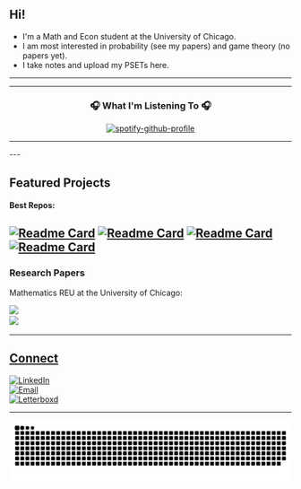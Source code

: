 ## Hi!
- I'm a Math and Econ student at the University of Chicago.  
- I am most interested in probability (see my papers) and game theory (no papers yet).  
- I take notes and upload my PSETs here.  

---
<div align="center">

---

### 🎧 **What I'm Listening To** 🎧

[![spotify-github-profile](https://spotify-github-profile.kittinanx.com/api/view?uid=8zosoi16tl3um4mopz0jhxdwm&cover_image=true&theme=natemoo-re&show_offline=false&background_color=0d1117&interchange=false&bar_color_cover=true)](https://spotify.com/user/8zosoi16tl3um4mopz0jhxdwm)

---

</div>
---

## Featured Projects

#### Best Repos: 
[![Readme Card](https://github-readme-stats.vercel.app/api/pin/?username=agustinestevah&repo=Resume&theme=default)](https://github.com/agustinestevah/Resume)
[![Readme Card](https://github-readme-stats.vercel.app/api/pin/?username=agustinestevah&repo=UChicago-Mathematics&theme=default)](https://github.com/agustinestevah/UChicago-Mathematics)
[![Readme Card](https://github-readme-stats.vercel.app/api/pin/?username=agustinestevah&repo=UChicago-Economics&theme=default)](https://github.com/agustinestevah/UChicago-Economics)
[![Readme Card](https://github-readme-stats.vercel.app/api/pin/?username=agustinestevah&repo=Nightlight-Satellite-Harmonizer&theme=default)](https://github.com/agustinestevah/Nightlight-Satellite-Harmonizer)
---

### Research Papers
Mathematics REU at the University of Chicago:
<div align="left">
  <a href="https://math.uchicago.edu/~may/REU2024/REUPapers/Esteva.pdf">
    <img src="https://img.shields.io/badge/📄_Math_REU_2024-Measure Theory, Stochastic Calculus, and the Black–Scholes–Merton Model-blue?style=for-the-badge&logo=latex" />
</div>

<div align="left">
  <a href="#">
    <img src="https://img.shields.io/badge/📄_Math_REU_2025-Work_in_Progress-orange?style=for-the-badge&logo=latex" />
</div>

---

## Connect  
[![LinkedIn](https://img.shields.io/badge/LinkedIn-blue?logo=linkedin)](https://www.linkedin.com/in/agustin-esteva)  
[![Email](https://img.shields.io/badge/Email-red?logo=gmail)](mailto:aesteva@uchicago.edu)  
[![Letterboxd](https://img.shields.io/badge/Letterboxd-green?logo=letterboxd)](https://boxd.it/2ozux)  

---

![Snake animation](https://github.com/Platane/snk/raw/output/github-contribution-grid-snake.svg)
